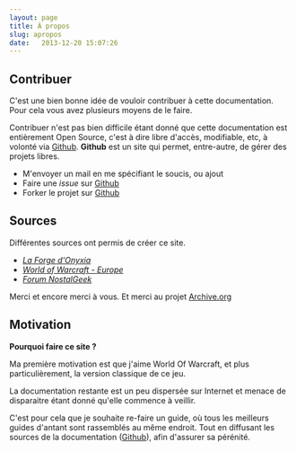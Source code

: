 ```yaml
---
layout: page
title: À propos
slug: apropos
date:   2013-12-20 15:07:26
---
```


<h2 id="contribuer">Contribuer</h2>

C'est une bien bonne idée de vouloir contribuer à cette documentation. Pour cela vous avez plusieurs moyens de le faire.

Contribuer n'est pas bien difficile étant donné que cette documentation est entièrement Open Source, c'est à dire libre d'accès, modifiable, etc, à volonté via [Github][github].
**Github** est un site qui permet, entre-autre, de gérer des projets libres.

* M'envoyer un mail en me spécifiant le soucis, ou ajout
* Faire une *issue* sur [Github][github]
* Forker le projet sur [Github][github]

<h2 id="sources">Sources</h2>

Différentes sources ont permis de créer ce site.

* *[La Forge d'Onyxia](http://web.archive.org/web/20070202002322/http://forgeonyxia.be/index.php?)*
* *[World of Warcraft - Europe](http://web.archive.org/web/20070225160320/http://www.wow-europe.com/fr/index.xml)*
* *[Forum NostalGeek](http://nostalgeek-serveur.com/index.php?box=welcome)*

Merci et encore merci à vous.
Et merci au projet [Archive.org][archiveorg]

<h2 id="motivation">Motivation</h2>

**Pourquoi faire ce site ?**

Ma première motivation est que j'aime World Of Warcraft, et plus particulièrement, la version classique de ce jeu.

La documentation restante est un peu dispersée sur Internet et menace de disparaitre étant donné qu'elle commence à veillir.

C'est pour cela que je souhaite re-faire un guide, où tous les meilleurs guides d'antant sont rassemblés au même endroit. Tout en diffusant les sources de la documentation ([Github][github]), afin d'assurer sa pérénité.

[github]: https://github.com/socketubs/vanilla-doc
[archiveorg]: http://archive.org
